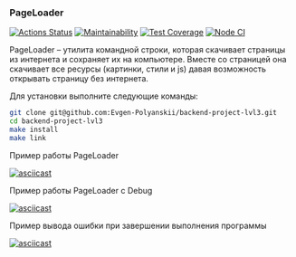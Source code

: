 ### PageLoader
[![Actions Status](https://github.com/Evgen-Polyanskii/backend-project-lvl3/workflows/hexlet-check/badge.svg)](https://github.com/Evgen-Polyanskii/backend-project-lvl3/actions)
[![Maintainability](https://api.codeclimate.com/v1/badges/52c286588cbc9e824fdc/maintainability)](https://codeclimate.com/github/Evgen-Polyanskii/backend-project-lvl3/maintainability)
[![Test Coverage](https://api.codeclimate.com/v1/badges/52c286588cbc9e824fdc/test_coverage)](https://codeclimate.com/github/Evgen-Polyanskii/backend-project-lvl3/test_coverage)
[![Node CI](https://github.com/Evgen-Polyanskii/backend-project-lvl3/actions/workflows/ci.yml/badge.svg)](https://github.com/Evgen-Polyanskii/backend-project-lvl3/actions)

PageLoader – утилита командной строки, которая скачивает страницы из интернета и сохраняет их на компьютере. Вместе со 
страницей она скачивает все ресурсы (картинки, стили и js) давая возможность открывать страницу без интернета.

Для установки выполните следующие команды:

```bash
git clone git@github.com:Evgen-Polyanskii/backend-project-lvl3.git
cd backend-project-lvl3
make install
make link
```

Пример работы PageLoader

[![asciicast](https://asciinema.org/a/PDQL8BH7d0yDamjPnesGdCYyv.svg)](https://asciinema.org/a/PDQL8BH7d0yDamjPnesGdCYyv)

Пример работы PageLoader с Debug

[![asciicast](https://asciinema.org/a/hlD8V6bi92b4bcniSss15tP1D.svg)](https://asciinema.org/a/hlD8V6bi92b4bcniSss15tP1D)

Пример вывода ошибки при завершении выполнения программы

[![asciicast](https://asciinema.org/a/HxImuAsNXm2rwEC7OoQWNSQLx.svg)](https://asciinema.org/a/HxImuAsNXm2rwEC7OoQWNSQLx)
